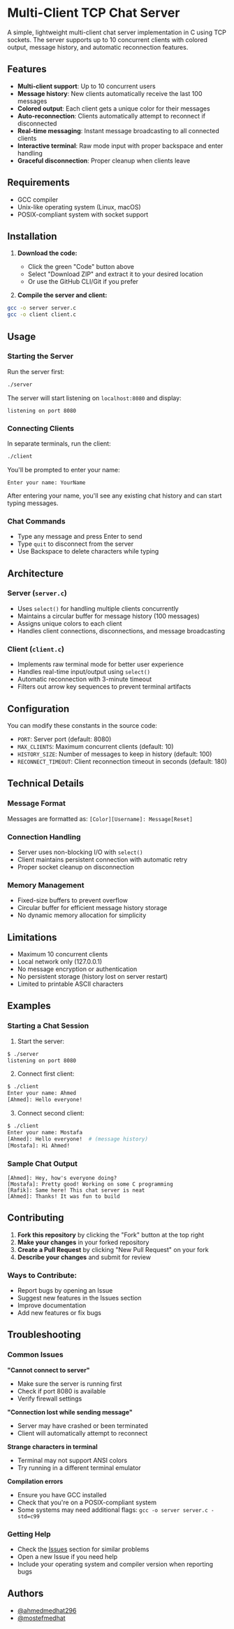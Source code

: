 # Multi-Client TCP Chat Server

A simple, lightweight multi-client chat server implementation in C using TCP sockets. The server supports up to 10 concurrent clients with colored output, message history, and automatic reconnection features.

## Features

- **Multi-client support**: Up to 10 concurrent users
- **Message history**: New clients automatically receive the last 100 messages
- **Colored output**: Each client gets a unique color for their messages
- **Auto-reconnection**: Clients automatically attempt to reconnect if disconnected
- **Real-time messaging**: Instant message broadcasting to all connected clients
- **Interactive terminal**: Raw mode input with proper backspace and enter handling
- **Graceful disconnection**: Proper cleanup when clients leave

## Requirements

- GCC compiler
- Unix-like operating system (Linux, macOS)
- POSIX-compliant system with socket support

## Installation

1. **Download the code:**
   - Click the green "Code" button above
   - Select "Download ZIP" and extract it to your desired location
   - Or use the GitHub CLI/Git if you prefer

2. **Compile the server and client:**
```bash
gcc -o server server.c
gcc -o client client.c
```

## Usage

### Starting the Server

Run the server first:
```bash
./server
```

The server will start listening on `localhost:8080` and display:
```
listening on port 8080
```

### Connecting Clients

In separate terminals, run the client:
```bash
./client
```

You'll be prompted to enter your name:
```
Enter your name: YourName
```

After entering your name, you'll see any existing chat history and can start typing messages.

### Chat Commands

- Type any message and press Enter to send
- Type `quit` to disconnect from the server
- Use Backspace to delete characters while typing

## Architecture

### Server (`server.c`)

- Uses `select()` for handling multiple clients concurrently
- Maintains a circular buffer for message history (100 messages)
- Assigns unique colors to each client
- Handles client connections, disconnections, and message broadcasting

### Client (`client.c`)

- Implements raw terminal mode for better user experience
- Handles real-time input/output using `select()`
- Automatic reconnection with 3-minute timeout
- Filters out arrow key sequences to prevent terminal artifacts

## Configuration

You can modify these constants in the source code:

- `PORT`: Server port (default: 8080)
- `MAX_CLIENTS`: Maximum concurrent clients (default: 10)
- `HISTORY_SIZE`: Number of messages to keep in history (default: 100)
- `RECONNECT_TIMEOUT`: Client reconnection timeout in seconds (default: 180)

## Technical Details

### Message Format
Messages are formatted as: `[Color][Username]: Message[Reset]`

### Connection Handling
- Server uses non-blocking I/O with `select()`
- Client maintains persistent connection with automatic retry
- Proper socket cleanup on disconnection

### Memory Management
- Fixed-size buffers to prevent overflow
- Circular buffer for efficient message history storage
- No dynamic memory allocation for simplicity

## Limitations

- Maximum 10 concurrent clients
- Local network only (127.0.0.1)
- No message encryption or authentication
- No persistent storage (history lost on server restart)
- Limited to printable ASCII characters

## Examples

### Starting a Chat Session

1. Start the server:
```bash
$ ./server
listening on port 8080
```

2. Connect first client:
```bash
$ ./client
Enter your name: Ahmed
[Ahmed]: Hello everyone!
```

3. Connect second client:
```bash
$ ./client
Enter your name: Mostafa
[Ahmed]: Hello everyone!  # (message history)
[Mostafa]: Hi Ahmed!
```

### Sample Chat Output

```
[Ahmed]: Hey, how's everyone doing?
[Mostafa]: Pretty good! Working on some C programming
[Rafik]: Same here! This chat server is neat
[Ahmed]: Thanks! It was fun to build
```

## Contributing

1. **Fork this repository** by clicking the "Fork" button at the top right
2. **Make your changes** in your forked repository
3. **Create a Pull Request** by clicking "New Pull Request" on your fork
4. **Describe your changes** and submit for review

### Ways to Contribute:
- Report bugs by opening an Issue
- Suggest new features in the Issues section
- Improve documentation
- Add new features or fix bugs

## Troubleshooting

### Common Issues

**"Cannot connect to server"**
- Make sure the server is running first
- Check if port 8080 is available
- Verify firewall settings

**"Connection lost while sending message"**
- Server may have crashed or been terminated
- Client will automatically attempt to reconnect

**Strange characters in terminal**
- Terminal may not support ANSI colors
- Try running in a different terminal emulator

**Compilation errors**
- Ensure you have GCC installed
- Check that you're on a POSIX-compliant system
- Some systems may need additional flags: `gcc -o server server.c -std=c99`

### Getting Help
- Check the [Issues](../../issues) section for similar problems
- Open a new Issue if you need help
- Include your operating system and compiler version when reporting bugs

## Authors
- [@ahmedmedhat296](https://github.com/ahmedmedhat296)
- [@mostefmedhat](https://github.com/mostefmedhat)
